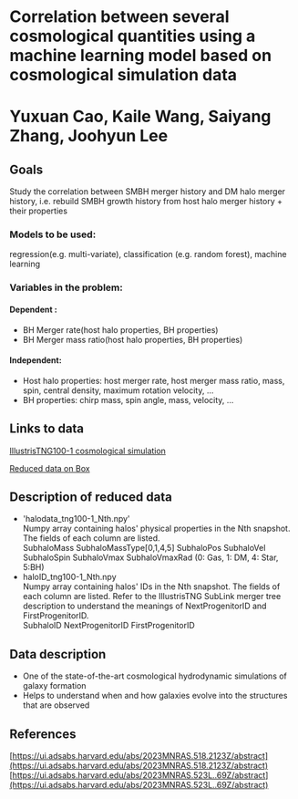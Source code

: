 # Correlation between several cosmological quantities using a machine learning model based on cosmological simulation data

# Yuxuan Cao, Kaile Wang, Saiyang Zhang, Joohyun Lee


## Goals
Study the correlation between SMBH merger history and DM halo merger history, i.e. rebuild SMBH growth history from host halo merger history + their properties

### Models to be used: 
regression(e.g. multi-variate), classification (e.g. random forest), machine learning

### Variables in the problem:
#### Dependent : 
- BH Merger rate(host halo properties, BH properties)
- BH Merger mass ratio(host halo properties, BH properties)
#### Independent: 
- Host halo properties: host merger rate, host merger mass ratio, mass, spin, central density, maximum rotation velocity, …
- BH properties: chirp mass, spin angle, mass, velocity, …


## Links to data
[IllustrisTNG100-1 cosmological simulation](https://www.tng-project.org/data/downloads/TNG100-1/)

[Reduced data on Box](https://utexas.box.com/s/5ke8msfwskzskik3c6oze9e2mlgaw37u)


## Description of reduced data
- 'halodata_tng100-1_Nth.npy'<br>
Numpy array containing halos' physical properties in the Nth snapshot. The fields of each column are listed.<br>
SubhaloMass SubhaloMassType[0,1,4,5] SubhaloPos SubhaloVel SubhaloSpin SubhaloVmax SubhaloVmaxRad (0: Gas, 1: DM, 4: Star, 5:BH)
- haloID_tng100-1_Nth.npy<br>
Numpy array containing halos' IDs in the Nth snapshot. The fields of each column are listed. Refer to the IllustrisTNG SubLink merger tree description to understand the meanings of NextProgenitorID and FirstProgenitorID.<br>
SubhaloID NextProgenitorID FirstProgenitorID


## Data description
- One of the state-of-the-art cosmological hydrodynamic simulations of galaxy formation
- Helps to understand when and how galaxies evolve into the structures that are observed


## References
[https://ui.adsabs.harvard.edu/abs/2023MNRAS.518.2123Z/abstract](https://ui.adsabs.harvard.edu/abs/2023MNRAS.518.2123Z/abstract)<br>
[https://ui.adsabs.harvard.edu/abs/2023MNRAS.523L..69Z/abstract](https://ui.adsabs.harvard.edu/abs/2023MNRAS.523L..69Z/abstract)
